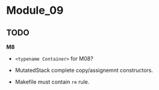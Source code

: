 # Module_09

## TODO

**M8**

- `<typename Container>` for M08?
- MutatedStack complete copy/assignemnt constructors.

- Makefile must contain `re` rule.